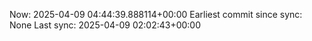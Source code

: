 Now: 2025-04-09 04:44:39.888114+00:00 Earliest commit since sync: None Last sync: 2025-04-09 02:02:43+00:00
